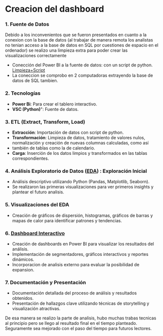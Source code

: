 # Creacion del dashboard

### 1. Fuente de Datos
Debido a los inconvenientos que se fueron presentados en cuanto a la conexion con la base de datos (al trabajar de manera remota los analistas no tenian acceso a la base de datos en SQL por cuestiones de espacio en el ordenador) se realizo una limpieza extra para poder crear las visualizaciones correctamente 
- Conección del Power BI a la fuente de datos: con un script de python. [Limpieza+Script](https://github.com/PalomaOrtizm/Drinks-Basket/blob/main/Data%20Analysis/LimpiezaDataAnalysis.ipynb)
- La coneccion se comprobo en 2 computadoras extrayendo la base de datos de SQL tambien. 

### 2. Tecnologías
- **Power Bi**: Para crear el tablero interactivo.
- **VSC (Python)**":  Fuente de datos.

### 3. ETL (Extract, Transform, Load)
- **Extracción**: Importación de datos con script de python.
- **Transformación**: Limpieza de datos, tratamiento de valores nulos, normalización y creación de nuevas columnas calculadas, como así
- también de tablas como la de calendario.
- **Carga**: Inserción de los datos limpios y transformados en las tablas correspondientes.

### 4. Análisis Exploratorio de Datos ([EDA](https://github.com/PalomaOrtizm/Drinks-Basket/blob/main/EDA.ipynb)) : Exploración Inicial
- Análisis descriptivo utilizando Python (Pandas, Matplotlib, Seaborn).
- Se realizaron las primeras visualizaciones para ver primeros insights y plantear el futuro analisis.

### 5. Visualizaciones del EDA
- Creación de gráficos de dispersión, histogramas, gráficos de barras y mapas de calor para identificar patrones y tendencias.

### 6. [Dashboard Interactivo](https://github.com/PalomaOrtizm/Drinks-Basket/blob/main/Data%20Analysis/TableroFinal.pbix)
- Creación de dashboards en Power BI para visualizar los resultados del análisis.
- Implementación de segmentadores, gráficos interactivos y reportes dinámicos.
- Incorporacion de analisis externo para evaluar la posibilidad de expansion. 

### 7. Documentación y Presentación
- Documentación detallada del proceso de análisis y resultados obtenidos.
- Presentación de hallazgos clave utilizando técnicas de storytelling y visualización atractivas.

De esa manera se realizo la parte de analisis, hubo muchas trabas tecnicas al principio pero se llego al resultado final en el tiempo planteado.
Seguramente sea mejorado con el paso del tiempo para futuros lectores.
